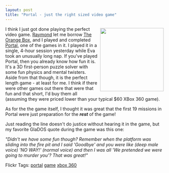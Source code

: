 ```yaml
---
layout: post
title: "Portal - just the right sized video game"
---
```


<p><img style="margin: 5px" src="http://msnbcmedia3.msn.com/j/msnbc/Components/Photos/071008/071008_orange_hmed_03.hlarge.jpg" width="200" align="right" />I think I just got done playing the perfect video game.  <a title="Raymond" href="http://iwkid.blogspot.com" target="_blank">Raymond</a> let me borrow <a href="http://en.wikipedia.org/wiki/The_Orange_Box" target="_blank">The Orange Box</a>, and I played and completed <a href="http://en.wikipedia.org/wiki/Portal_game" target="_blank">Portal</a>, one of the games in it.  I played it in a single, 4-hour session yesterday while Eva took an unusually long nap.  If you've played Portal, then you already know how fun it is.  It's a 3D first-person puzzle solver with some fun physics and mental twisters.  Aside from that though, it is the perfect length game - at least for me.  I think if there were other games out there that were that fun and that short, I'd buy them all (assuming they were priced lower than your typical $60 XBox 360 game).  </p>
<p>As for the the game itself, I thought it was great that the first 19 missions in Portal were just preparation for the <strong><em>rest</em></strong> of the game!  </p>
<p>Just reading the line doesn't do justice without hearing it in the game, but my favorite GlaDOS quote during the game was this one:</p>
<p><em>"Didn't we have some fun though? Remember when the platform was sliding into the fire pit and I said 'Goodbye' and you were like (deep male voice) 'NO WAY!' (normal voice) and then I was all 'We pretended we were going to murder you'? That was great!"</em></p>
<div class="tags" id="scid:0767317B-992E-4b12-91E0-4F059A8CECA8:857280ee-67e0-4e9d-b34c-9f73db2c6ec3">Flickr Tags: <a href="http://flickr.com/photos/tags/portal" rel="tag" target="_blank">portal</a> <a href="http://flickr.com/photos/tags/game" rel="tag" target="_blank">game</a> <a href="http://flickr.com/photos/tags/xbox%20360" rel="tag" target="_blank">xbox 360</a></div> 
